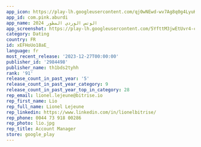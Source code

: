 ```yaml
---
app_icon: https://play-lh.googleusercontent.com/qj0wNEwd-wv7Ag8q0g4LyuKUAnzqHLOUXE8UtsQ4WSJvxisrhERsbfLl7GUYfM3WDQ
app_id: com.pink.aburdi
app_name: الوتس الوردي المطور 2024
app_screenshot: https://play-lh.googleusercontent.com/5YfttM3jwEtUvr4-c1sbzZr0_BbDzKiWWtlOTSZd0xgupwUzyTrmvqQTYKF7DIjslA
category: Dating
country: FR
id: xEFHoUo18aE_
language: fr
most_recent_release: '2023-12-27T00:00:00'
publisher_id: '2984498'
publisher_name: th1bds2tyhh
rank: '91'
release_count_in_past_year: '5'
release_count_in_past_year_category: 9
release_count_in_past_year_top_in_category: 28
rep_email: lionel.lejeune@bitrise.io
rep_first_name: Lio
rep_full_name: Lionel Lejeune
rep_linkedin: https://www.linkedin.com/in/lionelbitrise/
rep_phone: 0044 73 918 00286
rep_photo: lio.jpg
rep_title: Account Manager
store: google_play
---
```

